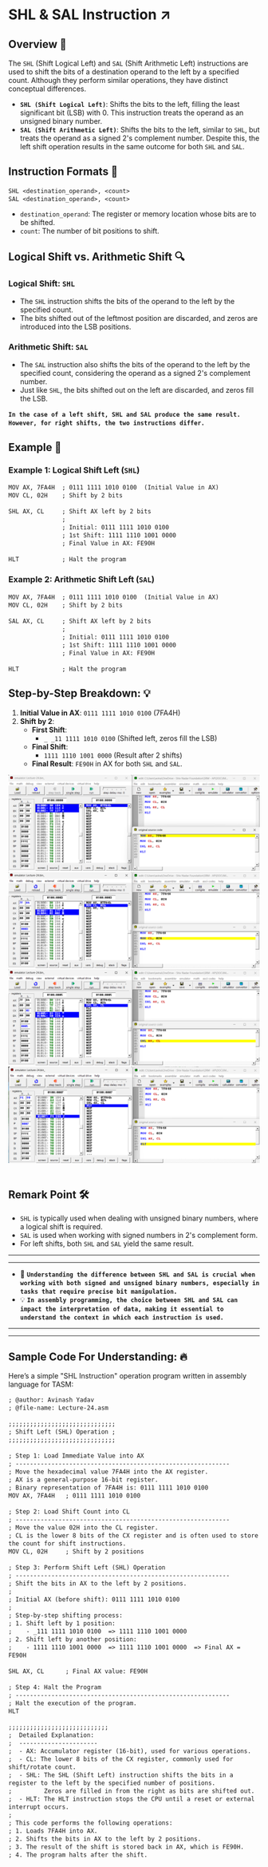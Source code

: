 # SHL & SAL Instruction ↗️

## Overview 📝

The `SHL` (Shift Logical Left) and `SAL` (Shift Arithmetic Left) instructions are used to shift the bits of a destination operand to the left by a specified count. Although they perform similar operations, they have distinct conceptual differences.

- **`SHL (Shift Logical Left)`**: Shifts the bits to the left, filling the least significant bit (LSB) with 0. This instruction treats the operand as an unsigned binary number.
- **`SAL (Shift Arithmetic Left)`**: Shifts the bits to the left, similar to `SHL`, but treats the operand as a signed 2's complement number. Despite this, the left shift operation results in the same outcome for both `SHL` and `SAL`.

## Instruction Formats 📜

```assembly
SHL <destination_operand>, <count>
SAL <destination_operand>, <count>
```

- `destination_operand`: The register or memory location whose bits are to be shifted.
- `count`: The number of bit positions to shift.

## Logical Shift vs. Arithmetic Shift 🔍

### Logical Shift: `SHL`

- The `SHL` instruction shifts the bits of the operand to the left by the specified count.
- The bits shifted out of the leftmost position are discarded, and zeros are introduced into the LSB positions.

### Arithmetic Shift: `SAL`

- The `SAL` instruction also shifts the bits of the operand to the left by the specified count, considering the operand as a signed 2's complement number.
- Just like `SHL`, the bits shifted out on the left are discarded, and zeros fill the LSB.

**`In the case of a left shift, SHL and SAL produce the same result. However, for right shifts, the two instructions differ.`**

## Example 🧩

### Example 1: Logical Shift Left (`SHL`)

```assembly
MOV AX, 7FA4H  ; 0111 1111 1010 0100  (Initial Value in AX)
MOV CL, 02H    ; Shift by 2 bits

SHL AX, CL     ; Shift AX left by 2 bits
               ;
               ; Initial: 0111 1111 1010 0100
               ; 1st Shift: 1111 1110 1001 0000
               ; Final Value in AX: FE90H

HLT            ; Halt the program
```

### Example 2: Arithmetic Shift Left (`SAL`)

```assembly
MOV AX, 7FA4H  ; 0111 1111 1010 0100  (Initial Value in AX)
MOV CL, 02H    ; Shift by 2 bits

SAL AX, CL     ; Shift AX left by 2 bits
               ;
               ; Initial: 0111 1111 1010 0100
               ; 1st Shift: 1111 1110 1001 0000
               ; Final Value in AX: FE90H

HLT            ; Halt the program
```

## Step-by-Step Breakdown: 💡

1. **Initial Value in AX**: `0111 1111 1010 0100` (7FA4H)
2. **Shift by 2**:
   - **First Shift**:
     - `_ _11 1111 1010 0100` (Shifted left, zeros fill the LSB)
   - **Final Shift**:
     - `1111 1110 1001 0000` (Result after 2 shifts)
   - **Final Result**: `FE90H` in AX for both `SHL` and `SAL`.

![SHL & SAL Instruction](<./Assests/1SHL & SAL Instruction.png>) <br>
![SHL & SAL Instruction](<./Assests/2SHL & SAL Instruction.png>) <br>
![SHL & SAL Instruction](<./Assests/3SHL & SAL Instruction.png>) <br>
![SHL & SAL Instruction](<./Assests/4SHL & SAL Instruction.png>) <br><br>

## Remark Point 🛠️

- `SHL` is typically used when dealing with unsigned binary numbers, where a logical shift is required.
- `SAL` is used when working with signed numbers in 2's complement form.
- For left shifts, both `SHL` and `SAL` yield the same result.

---

---

- 🔧 **`Understanding the difference between SHL and SAL is crucial when working with both signed and unsigned binary numbers, especially in tasks that require precise bit manipulation.`**
- 💡 **`In assembly programming, the choice between SHL and SAL can impact the interpretation of data, making it essential to understand the context in which each instruction is used.`**

---

---

## Sample Code For Understanding: 🔥

Here’s a simple "SHL Instruction" operation program written in assembly language for TASM:

```assembly
; @author: Avinash Yadav
; @file-name: Lecture-24.asm

;;;;;;;;;;;;;;;;;;;;;;;;;;;;;;
; Shift Left (SHL) Operation ;
;;;;;;;;;;;;;;;;;;;;;;;;;;;;;;

; Step 1: Load Immediate Value into AX
; ------------------------------------------------------------
; Move the hexadecimal value 7FA4H into the AX register.
; AX is a general-purpose 16-bit register.
; Binary representation of 7FA4H is: 0111 1111 1010 0100
MOV AX, 7FA4H   ; 0111 1111 1010 0100

; Step 2: Load Shift Count into CL
; ------------------------------------------------------------
; Move the value 02H into the CL register.
; CL is the lower 8 bits of the CX register and is often used to store the count for shift instructions.
MOV CL, 02H     ; Shift by 2 positions

; Step 3: Perform Shift Left (SHL) Operation
; ------------------------------------------------------------
; Shift the bits in AX to the left by 2 positions.
;
; Initial AX (before shift): 0111 1111 1010 0100
;
; Step-by-step shifting process:
; 1. Shift left by 1 position:
;    - _111 1111 1010 0100  => 1111 1110 1001 0000
; 2. Shift left by another position:
;    - 1111 1110 1001 0000  => 1111 1110 1001 0000  => Final AX = FE90H

SHL AX, CL      ; Final AX value: FE90H

; Step 4: Halt the Program
; ------------------------------------------------------------
; Halt the execution of the program.
HLT

;;;;;;;;;;;;;;;;;;;;;;;;;;;;
;  Detailed Explanation:
;  ----------------------
;  - AX: Accumulator register (16-bit), used for various operations.
;  - CL: The lower 8 bits of the CX register, commonly used for shift/rotate count.
;  - SHL: The SHL (Shift Left) instruction shifts the bits in a register to the left by the specified number of positions.
;         Zeros are filled in from the right as bits are shifted out.
;  - HLT: The HLT instruction stops the CPU until a reset or external interrupt occurs.
;
; This code performs the following operations:
; 1. Loads 7FA4H into AX.
; 2. Shifts the bits in AX to the left by 2 positions.
; 3. The result of the shift is stored back in AX, which is FE90H.
; 4. The program halts after the shift.
```
